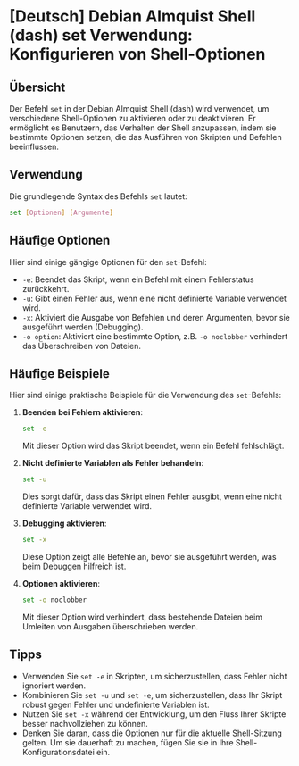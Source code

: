 # [Deutsch] Debian Almquist Shell (dash) set Verwendung: Konfigurieren von Shell-Optionen

## Übersicht
Der Befehl `set` in der Debian Almquist Shell (dash) wird verwendet, um verschiedene Shell-Optionen zu aktivieren oder zu deaktivieren. Er ermöglicht es Benutzern, das Verhalten der Shell anzupassen, indem sie bestimmte Optionen setzen, die das Ausführen von Skripten und Befehlen beeinflussen.

## Verwendung
Die grundlegende Syntax des Befehls `set` lautet:

```bash
set [Optionen] [Argumente]
```

## Häufige Optionen
Hier sind einige gängige Optionen für den `set`-Befehl:

- `-e`: Beendet das Skript, wenn ein Befehl mit einem Fehlerstatus zurückkehrt.
- `-u`: Gibt einen Fehler aus, wenn eine nicht definierte Variable verwendet wird.
- `-x`: Aktiviert die Ausgabe von Befehlen und deren Argumenten, bevor sie ausgeführt werden (Debugging).
- `-o option`: Aktiviert eine bestimmte Option, z.B. `-o noclobber` verhindert das Überschreiben von Dateien.

## Häufige Beispiele
Hier sind einige praktische Beispiele für die Verwendung des `set`-Befehls:

1. **Beenden bei Fehlern aktivieren**:
   ```bash
   set -e
   ```
   Mit dieser Option wird das Skript beendet, wenn ein Befehl fehlschlägt.

2. **Nicht definierte Variablen als Fehler behandeln**:
   ```bash
   set -u
   ```
   Dies sorgt dafür, dass das Skript einen Fehler ausgibt, wenn eine nicht definierte Variable verwendet wird.

3. **Debugging aktivieren**:
   ```bash
   set -x
   ```
   Diese Option zeigt alle Befehle an, bevor sie ausgeführt werden, was beim Debuggen hilfreich ist.

4. **Optionen aktivieren**:
   ```bash
   set -o noclobber
   ```
   Mit dieser Option wird verhindert, dass bestehende Dateien beim Umleiten von Ausgaben überschrieben werden.

## Tipps
- Verwenden Sie `set -e` in Skripten, um sicherzustellen, dass Fehler nicht ignoriert werden.
- Kombinieren Sie `set -u` und `set -e`, um sicherzustellen, dass Ihr Skript robust gegen Fehler und undefinierte Variablen ist.
- Nutzen Sie `set -x` während der Entwicklung, um den Fluss Ihrer Skripte besser nachvollziehen zu können.
- Denken Sie daran, dass die Optionen nur für die aktuelle Shell-Sitzung gelten. Um sie dauerhaft zu machen, fügen Sie sie in Ihre Shell-Konfigurationsdatei ein.